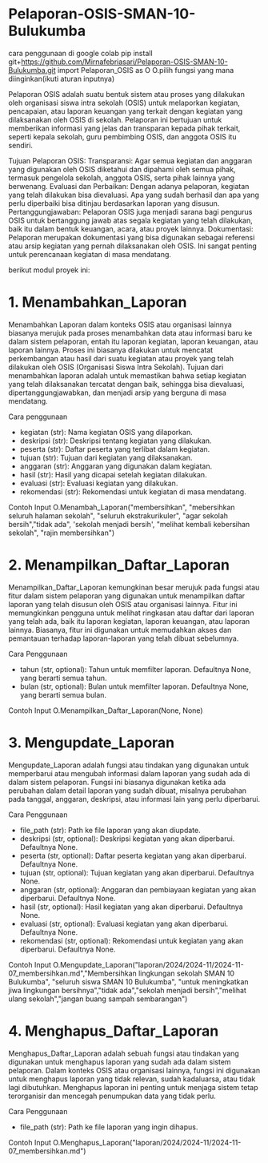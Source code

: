 # Pelaporan-OSIS-SMAN-10-Bulukumba
cara penggunaan di google colab
pip install git+https://github.com/Mirnafebriasari/Pelaporan-OSIS-SMAN-10-Bulukumba.git
import Pelaporan_OSIS as O
O.pilih fungsi yang mana diinginkan(ikuti aturan inputnya)

Pelaporan OSIS adalah suatu bentuk sistem atau proses yang dilakukan oleh organisasi siswa intra sekolah (OSIS) untuk melaporkan kegiatan, pencapaian, atau laporan keuangan yang terkait dengan kegiatan yang dilaksanakan oleh OSIS di sekolah. Pelaporan ini bertujuan untuk memberikan informasi yang jelas dan transparan kepada pihak terkait, seperti kepala sekolah, guru pembimbing OSIS, dan anggota OSIS itu sendiri.

Tujuan Pelaporan OSIS:
Transparansi: Agar semua kegiatan dan anggaran yang digunakan oleh OSIS diketahui dan dipahami oleh semua pihak, termasuk pengelola sekolah, anggota OSIS, serta pihak lainnya yang berwenang.
Evaluasi dan Perbaikan: Dengan adanya pelaporan, kegiatan yang telah dilakukan bisa dievaluasi. Apa yang sudah berhasil dan apa yang perlu diperbaiki bisa ditinjau berdasarkan laporan yang disusun.
Pertanggungjawaban: Pelaporan OSIS juga menjadi sarana bagi pengurus OSIS untuk bertanggung jawab atas segala kegiatan yang telah dilakukan, baik itu dalam bentuk keuangan, acara, atau proyek lainnya.
Dokumentasi: Pelaporan merupakan dokumentasi yang bisa digunakan sebagai referensi atau arsip kegiatan yang pernah dilaksanakan oleh OSIS. Ini sangat penting untuk perencanaan kegiatan di masa mendatang.

berikut modul proyek ini:
# 1. Menambahkan_Laporan
Menambahkan Laporan dalam konteks OSIS atau organisasi lainnya biasanya merujuk pada proses menambahkan data atau informasi baru ke dalam sistem pelaporan, entah itu laporan kegiatan, laporan keuangan, atau laporan lainnya. Proses ini biasanya dilakukan untuk mencatat perkembangan atau hasil dari suatu kegiatan atau proyek yang telah dilakukan oleh OSIS (Organisasi Siswa Intra Sekolah). Tujuan dari menambahkan laporan adalah untuk memastikan bahwa setiap kegiatan yang telah dilaksanakan tercatat dengan baik, sehingga bisa dievaluasi, dipertanggungjawabkan, dan menjadi arsip yang berguna di masa mendatang.

Cara penggunaan
- kegiatan (str): Nama kegiatan OSIS yang dilaporkan.
- deskripsi (str): Deskripsi tentang kegiatan yang dilakukan.
- peserta (str): Daftar peserta yang terlibat dalam kegiatan.
- tujuan (str): Tujuan dari kegiatan yang dilaksanakan.
- anggaran (str): Anggaran yang digunakan dalam kegiatan.
- hasil (str): Hasil yang dicapai setelah kegiatan dilakukan.
- evaluasi (str): Evaluasi kegiatan yang dilakukan.
- rekomendasi (str): Rekomendasi untuk kegiatan di masa mendatang.

Contoh Input
O.Menambah_Laporan("membersihkan", "mebersihkan seluruh halaman sekolah", "seluruh ekstrakurikuler", "agar sekolah bersih","tidak ada", 'sekolah menjadi bersih', "melihat kembali kebersihan sekolah", "rajin membersihkan")


# 2. Menampilkan_Daftar_Laporan
Menampilkan_Daftar_Laporan kemungkinan besar merujuk pada fungsi atau fitur dalam sistem pelaporan yang digunakan untuk menampilkan daftar laporan yang telah disusun oleh OSIS atau organisasi lainnya. Fitur ini memungkinkan pengguna untuk melihat ringkasan atau daftar dari laporan yang telah ada, baik itu laporan kegiatan, laporan keuangan, atau laporan lainnya. Biasanya, fitur ini digunakan untuk memudahkan akses dan pemantauan terhadap laporan-laporan yang telah dibuat sebelumnya.

Cara Penggunaan 
- tahun (str, optional): Tahun untuk memfilter laporan. Defaultnya None, yang berarti semua tahun.
- bulan (str, optional): Bulan untuk memfilter laporan. Defaultnya None, yang berarti semua bulan.

Contoh Input
O.Menampilkan_Daftar_Laporan(None, None)

# 3. Mengupdate_Laporan
Mengupdate_Laporan adalah fungsi atau tindakan yang digunakan untuk memperbarui atau mengubah informasi dalam laporan yang sudah ada di dalam sistem pelaporan. Fungsi ini biasanya digunakan ketika ada perubahan dalam detail laporan yang sudah dibuat, misalnya perubahan pada tanggal, anggaran, deskripsi, atau informasi lain yang perlu diperbarui.

Cara Penggunaan 
- file_path (str): Path ke file laporan yang akan diupdate.
- deskripsi (str, optional): Deskripsi kegiatan yang akan diperbarui. Defaultnya None.
- peserta (str, optional): Daftar peserta kegiatan yang akan diperbarui. Defaultnya None.
- tujuan (str, optional): Tujuan kegiatan yang akan diperbarui. Defaultnya None.
- anggaran (str, optional): Anggaran dan pembiayaan kegiatan yang akan diperbarui. Defaultnya None.
- hasil (str, optional): Hasil kegiatan yang akan diperbarui. Defaultnya None.
- evaluasi (str, optional): Evaluasi kegiatan yang akan diperbarui. Defaultnya None.
- rekomendasi (str, optional): Rekomendasi untuk kegiatan yang akan diperbarui. Defaultnya None.

Contoh Input
O.Mengupdate_Laporan("laporan/2024/2024-11/2024-11-07_membersihkan.md","Membersihkan lingkungan sekolah SMAN 10 Bulukumba", "seluruh siswa SMAN 10 Bulukumba", "untuk meningkatkan jiwa lingkungan bersihnya","tidak ada","sekolah menjadi bersih","melihat ulang sekolah","jangan buang sampah sembarangan")

# 4. Menghapus_Daftar_Laporan

Menghapus_Daftar_Laporan adalah sebuah fungsi atau tindakan yang digunakan untuk menghapus laporan yang sudah ada dalam sistem pelaporan. Dalam konteks OSIS atau organisasi lainnya, fungsi ini digunakan untuk menghapus laporan yang tidak relevan, sudah kadaluarsa, atau tidak lagi dibutuhkan. Menghapus laporan ini penting untuk menjaga sistem tetap terorganisir dan mencegah penumpukan data yang tidak perlu.

Cara Penggunaan
-  file_path (str): Path ke file laporan yang ingin dihapus.

Contoh Input
O.Menghapus_Laporan("laporan/2024/2024-11/2024-11-07_membersihkan.md") 
